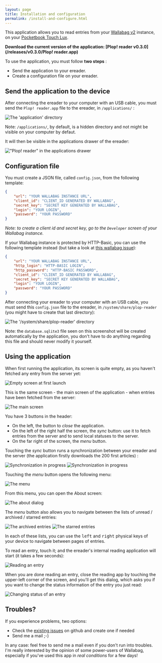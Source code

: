 ```yaml
---
layout: page
title: Installation and configuration
permalink: /install-and-configure.html
---
```


This application allows you to read entries from your [Wallabag v2](https://www.wallabag.org/) instance, on your [Pocketbook Touch Lux](http://www.pocketbook-int.com/fr/products/pocketbook-touch-lux-3).

**Download the current version of the application: [Plop! reader v0.3.0](/releases/v0.3.0/Plop! reader.app)**

To use the application, you must follow **two steps** :

 * Send the application to your ereader.
 * Create a configuration file on your ereader.


## Send the application to the device

After connecting the ereader to your computer with an USB cable, you must send the `Plop! reader.app` file to the ereader, in `/applications/` :

![The 'application' directory](/images/v0.1.0/directory-application.png)

Note: `/applications/`, by default, is a hidden directory and not might be visible on your computer by defaut.

It will then be visible in the applications drawer of the ereader:

!["Plop! reader" in the applications drawer](/images/v0.1.0/screenshot-10-applications-drawer.png)


## Configuration file

You must create a JSON file, called `config.json`, from the following template:

```json
{
    "url": "YOUR WALLABAG INSTANCE URL",
    "client_id": "CLIENT_ID GENERATED BY WALLABAG",
    "secret_key": "SECRET KEY GENERATED BY WALLABAG",
    "login": "YOUR LOGIN",
    "password": "YOUR PASSWORD"
}
```

*Note: to create a client id and secret key, go to the `Developer` screen of your Wallabag instance.*

If your Wallabag instance is protected by HTTP-Basic, you can use the following template instead (but take a look at [this wallabag issue](https://github.com/wallabag/wallabag/issues/2278)):

```json
{
    "url": "YOUR WALLABAG INSTANCE URL",
    "http_login": "HTTP-BASIC LOGIN",
    "http_password": "HTTP-BASIC PASSWORD",
    "client_id": "CLIENT_ID GENERATED BY WALLABAG",
    "secret_key": "SECRET KEY GENERATED BY WALLABAG",
    "login": "YOUR LOGIN",
    "password": "YOUR PASSWORD"
}
```

After connecting your ereader to your computer with an USB cable, you must send this `config.json` file to the ereader, in `/system/share/plop-reader` (you might have to create that last directory):

![The '/system/share/plop-reader' directory](/images/v0.1.0/directory-system-share.png)

Note: the `database.sqlite3` file seen on this screenshot will be created automatically by the application, you don't have to do anything regarding this file and should never modify it yourself.


## Using the application

When first running the application, its screen is quite empty, as you haven't fetched any entry from the server yet:

![Empty screen at first launch](/images/v0.1.0/screenshot-11-empty-screen-at-first-launch.png)

This is the same screen - the main screen of the application - when entries have been fetched from the server:

![The main screen](/images/v0.1.0/screenshot-01-main-screen.png)

You have 3 buttons in the header:

 * On the left, the button to *close* the application.
 * On the left of the right half the screen, the *sync* button: use it to fetch entries from the server and to send local statuses to the server.
 * On the far right of the screen, the *menu* button.

Touching the *sync* button runs a synchronization between your ereader and the server (the application firstly downloads the 200 first articles) :

![Synchronization in progress](/images/v0.1.0/screenshot-06-sync.png) ![Synchronization in progress](/images/v0.1.0/screenshot-07-sync.png)

Touching the *menu* button opens the following menu:

![The menu](/images/v0.1.0/screenshot-02-menu.png)

From this menu, you can open the About screen:

![The about dialog](/images/v0.1.0/screenshot-03-about.png)

The *menu* button also allows you to navigate between the lists of unread / archived / starred entries:

![The archived entries](/images/v0.1.0/screenshot-04-archived.png) ![The starred entries](/images/v0.1.0/screenshot-05-starred.png)

In each of these lists, you can use the <kbd>left</kbd> and <kbd>right</kbd> physical keys of your device to navigate between pages of entries.

To read an entry, touch it; and the ereader's internal reading application will start (it takes a few seconds):

![Reading an entry](/images/v0.1.0/screenshot-12-lecture.png)

When you are done reading an entry, close the reading app by touching the upper-left corner of the screen, and you'll get this dialog, which asks you if you want to change the status information of the entry you just read:

![Changing status of an entry](/images/v0.1.0/screenshot-09-actions.png)


## Troubles?

If you experience problems, two options:

 * Check the [existing issues](https://github.com/pmartin/plop-reader/issues) on github and create one if needed
 * Send me a mail ;-)

In any case: feel free to send me a mail even if you don't run into troubles. I'm really interested by the opinion of some power-users of Wallabag, especially if you've used this app in *real conditions* for a few days!
